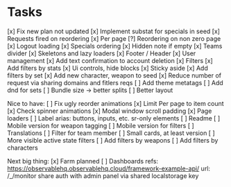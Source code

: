 # Tasks

[x] Fix new plan not updated
[x] Implement substat for specials in seed
[x] Requests fired on reordering
[x] Per page
[?] Reordering on non zero page
[x] Logout loading
[x] Specials ordering
[x] Hidden note if empty
[x] Teams divider
[x] Skeletons and lazy loaders
[x] Footer / Header
[x] User management
[x] Add text confirmation to account deletion
[x] Filters
[x] Add filters by stats
[x] Ui controls, hide blocks
[x] Sticky aside
[x] Add filters by set
[x] Add new character, weapon to seed
[x] Reduce number of request via sharing domains and fitlers reqs
[ ] Add theme metatags
[ ] Add dnd for sets
[ ] Bundle size -> better splits
[ ] Better layout

Nice to have:
[ ] Fix ugly reorder animations
[x] Limit Per page to item count
[x] Check spinner animations
[x] Modal window scroll padding
[x] Page loaders
[ ] Label arias: buttons, inputs, etc. sr-only elements
[ ] Readme
[ ] Mobile version for weapon tagging
[ ] Mobile version for filters
[ ] Translations
[ ] Filter for team member
[ ] Small cards, at least version
[ ] More visible active state filters
[ ] Add filters by weapons
[ ] Add filters by characters

Next big thing:
[x] Farm planned
[ ] Dashboards
    refs: https://observablehq.observablehq.cloud/framework-example-api/
    url: /_/monitor
    share auth with admin panel via shared localstorage key
